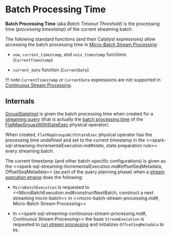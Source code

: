 # Batch Processing Time

**Batch Processing Time** (aka _Batch Timeout Threshold_) is the processing time (_processing timestamp_) of the current streaming batch.

The following standard functions (and their Catalyst expressions) allow accessing the batch processing time in [Micro-Batch Stream Processing](micro-batch-stream-processing.md):

* `now`, `current_timestamp`, and `unix_timestamp` functions (`CurrentTimestamp`)

* `current_date` function (`CurrentDate`)

!!! note
    `CurrentTimestamp` or `CurrentDate` expressions are not supported in [Continuous Stream Processing](spark-sql-streaming-continuous-stream-processing.md).

## Internals

[GroupStateImpl](GroupStateImpl.md) is given the batch processing time when created for a [streaming query](GroupStateImpl.md#createForStreaming) (that is actually the [batch processing time](physical-operators/FlatMapGroupsWithStateExec.md#batchTimestampMs) of the [FlatMapGroupsWithStateExec](physical-operators/FlatMapGroupsWithStateExec.md) physical operator).

When created, `FlatMapGroupsWithStateExec` physical operator has the processing time undefined and set to the current timestamp in the <<spark-sql-streaming-IncrementalExecution.md#state, state preparation rule>> every streaming batch.

The current timestamp (and other batch-specific configurations) is given as the <<spark-sql-streaming-IncrementalExecution.md#offsetSeqMetadata, OffsetSeqMetadata>> (as part of the query planning phase) when a [stream execution engine](StreamExecution.md) does the following:

* `MicroBatchExecution` is requested to <<MicroBatchExecution.md#constructNextBatch, construct a next streaming micro-batch>> in <<micro-batch-stream-processing.md#, Micro-Batch Stream Processing>>

* In <<spark-sql-streaming-continuous-stream-processing.md#, Continuous Stream Processing>> the base `StreamExecution` is requested to [run stream processing](StreamExecution.md#runStream) and initializes `OffsetSeqMetadata` to ``0``s.
